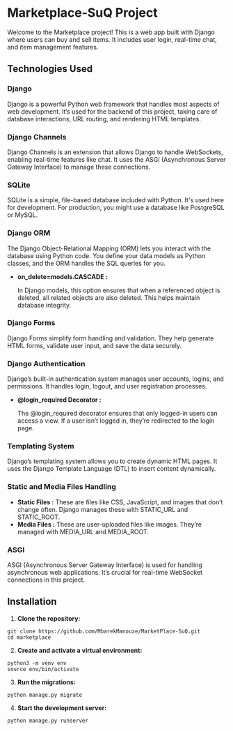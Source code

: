 # Marketplace-SuQ Project

Welcome to the Marketplace project! This is a web app built with Django where users can buy and sell items. It includes user login, real-time chat, and item management features.

## Technologies Used
### Django
Django is a powerful Python web framework that handles most aspects of web development. It’s used for the backend of this project, taking care of database interactions, URL routing, and rendering HTML templates.

### Django Channels
Django Channels is an extension that allows Django to handle WebSockets, enabling real-time features like chat. It uses the ASGI (Asynchronous Server Gateway Interface) to manage these connections.

### SQLite
SQLite is a simple, file-based database included with Python. It's used here for development. For production, you might use a database like PostgreSQL or MySQL.

### Django ORM
The Django Object-Relational Mapping (ORM) lets you interact with the database using Python code. You define your data models as Python classes, and the ORM handles the SQL queries for you.

- **on_delete=models.CASCADE :**

    In Django models, this option ensures that when a referenced object is deleted, all related objects are also deleted. This helps maintain database integrity.

### Django Forms
Django Forms simplify form handling and validation. They help generate HTML forms, validate user input, and save the data securely.

### Django Authentication
Django’s built-in authentication system manages user accounts, logins, and permissions. It handles login, logout, and user registration processes.

- **@login_required Decorator :**

    The @login_required decorator ensures that only logged-in users can access a view. If a user isn’t logged in, they’re redirected to the login page.

### Templating System
Django’s templating system allows you to create dynamic HTML pages. It uses the Django Template Language (DTL) to insert content dynamically.

### Static and Media Files Handling
- **Static Files :**
       These are files like CSS, JavaScript, and images that don’t change often. Django manages these with STATIC_URL and STATIC_ROOT.
- **Media Files :**
       These are user-uploaded files like images. They’re managed with MEDIA_URL and MEDIA_ROOT.


### ASGI
ASGI (Asynchronous Server Gateway Interface) is used for handling asynchronous web applications. It’s crucial for real-time WebSocket connections in this project.

## Installation

1. **Clone the repository:**
```
git clone https://github.com/MbarekManouze/MarketPlace-SuQ.git
cd marketplace
```

2. **Create and activate a virtual environment:**
```
python3 -m venv env
source env/bin/activate
```

3. **Run the migrations:**
```
python manage.py migrate
```

4. **Start the development server:**
```
python manage.py runserver
```

